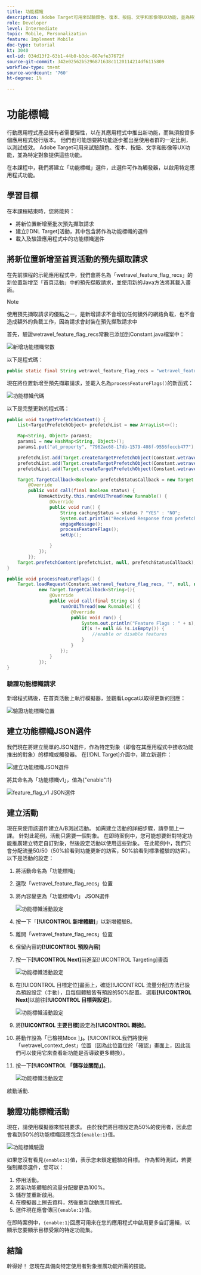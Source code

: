 ```yaml
---
title: 功能標幟
description: Adobe Target可用來試驗顏色、復本、按鈕、文字和影像等UX功能，並為特定對象提供這些功能。
role: Developer
level: Intermediate
topic: Mobile, Personalization
feature: Implement Mobile
doc-type: tutorial
kt: 3040
exl-id: 034d13f2-63b1-44b0-b3dc-867efe37672f
source-git-commit: 342e02562b5296871638c1120114214df6115809
workflow-type: tm+mt
source-wordcount: '760'
ht-degree: 1%

---
```


# 功能標幟

行動應用程式產品擁有者需要彈性，以在其應用程式中推出新功能，而無須投資多個應用程式發行版本。 他們也可能想要將功能逐步推出至使用者群的一定比例，以測試成效。 Adobe Target可用來試驗顏色、復本、按鈕、文字和影像等UX功能，並為特定對象提供這些功能。

在本課程中，我們將建立「功能標幟」選件，此選件可作為觸發器，以啟用特定應用程式功能。

## 學習目標

在本課程結束時，您將能夠：

* 將新位置新增至批次預先擷取請求
* 建立[!DNL Target]活動，其中包含將作為功能標幟的選件
* 載入及驗證應用程式中的功能標幟選件

## 將新位置新增至首頁活動的預先擷取請求

在先前課程的示範應用程式中，我們會將名為「wetravel_feature_flag_recs」的新位置新增至「首頁活動」中的預先擷取請求，並使用新的Java方法將其載入畫面。

>[!NOTE]
>
>使用預先擷取請求的優點之一，是新增請求不會增加任何額外的網路負載，也不會造成額外的負載工作，因為請求會封裝在預先擷取請求中

首先，驗證wetravel_feature_flag_recs常數已添加到Constant.java檔案中：

![新增功能標幟常數](assets/feature_flag_constant.jpg)

以下是程式碼：

```java
public static final String wetravel_feature_flag_recs = "wetravel_feature_flag_recs";
```

現在將位置新增至預先擷取請求，並載入名為`processFeatureFlags()`的新函式：

![功能標幟代碼](assets/feature_flag_code.jpg)

以下是完整更新的程式碼：

```java
public void targetPrefetchContent() {
    List<TargetPrefetchObject> prefetchList = new ArrayList<>();

    Map<String, Object> params1;
    params1 = new HashMap<String, Object>();
    params1.put("at_property", "7962ac68-17db-1579-408f-9556feccb477");

    prefetchList.add(Target.createTargetPrefetchObject(Constant.wetravel_engage_home, params1));
    prefetchList.add(Target.createTargetPrefetchObject(Constant.wetravel_engage_search, params1));
    prefetchList.add(Target.createTargetPrefetchObject(Constant.wetravel_feature_flag_recs, params1));

    Target.TargetCallback<Boolean> prefetchStatusCallback = new Target.TargetCallback<Boolean>() {
        @Override
        public void call(final Boolean status) {
            HomeActivity.this.runOnUiThread(new Runnable() {
                @Override
                public void run() {
                    String cachingStatus = status ? "YES" : "NO";
                    System.out.println("Received Response from prefetch : " + cachingStatus);
                    engageMessage();
                    processFeatureFlags();
                    setUp();

                }
            });
        }};
    Target.prefetchContent(prefetchList, null, prefetchStatusCallback);
}

public void processFeatureFlags() {
    Target.loadRequest(Constant.wetravel_feature_flag_recs, "", null, null, null,
            new Target.TargetCallback<String>(){
                @Override
                public void call(final String s) {
                    runOnUiThread(new Runnable() {
                        @Override
                        public void run() {
                            System.out.println("Feature Flags : " + s);
                            if(s != null && !s.isEmpty()) {
                                //enable or disable features
                            }
                        }
                    });
                }
            });
}
```

### 驗證功能標幟請求

新增程式碼後，在首頁活動上執行模擬器，並觀看Logcat以取得更新的回應：

![驗證功能標幟位置](assets/feature_flag_code_logcat.jpg)

## 建立功能標幟JSON選件

我們現在將建立簡單的JSON選件，作為特定對象（即會在其應用程式中接收功能推出的對象）的標幟或觸發器。 在[!DNL Target]介面中，建立新選件：

![建立功能標幟JSON選件](assets/feature_flag_json_offer.jpg)

將其命名為「功能標幟v1」，值為{&quot;enable&quot;:1}

![feature_flag_v1 JSON選件](assets/feature_flag_json_name.jpg)

## 建立活動

現在來使用該選件建立A/B測試活動。 如需建立活動的詳細步驟，請參閱上一課。 針對此範例，活動只需要一個對象。 在即時案例中，您可能想要針對特定功能推廣建立特定自訂對象，然後設定活動以使用這些對象。 在此範例中，我們只會分配流量50/50（50%給看到功能更新的訪客，50%給看到標準體驗的訪客）。 以下是活動的設定：

1. 將活動命名為「功能標幟」
1. 選取「wetravel_feature_flag_recs」位置
1. 將內容變更為「功能標幟v1」 JSON選件

   ![功能標幟活動設定](assets/feature_flag_activity.jpg)

1. 按一下「**[!UICONTROL 新增體驗]**」以新增體驗B。
1. 離開「wetravel_feature_flag_recs」位置
1. 保留內容的&#x200B;**[!UICONTROL 預設內容]**
1. 按一下&#x200B;**[!UICONTROL Next]**&#x200B;前進至[!UICONTROL Targeting]畫面

   ![功能標幟活動設定](assets/feature_flag_activity_2.jpg)

1. 在[!UICONTROL 目標定位]畫面上，確認[!UICONTROL 流量分配]方法已設為預設設定（手動），且每個體驗皆有預設的50%配置。 選取&#x200B;**[!UICONTROL Next]**&#x200B;以前往&#x200B;**[!UICONTROL 目標與設定]**。

   ![功能標幟活動設定](assets/feature_flag_activity_3.jpg)

1. 將&#x200B;**[!UICONTROL 主要目標]**&#x200B;設定為&#x200B;**[!UICONTROL 轉換]**。
1. 將動作設為「已檢視Mbox ]**」。**[!UICONTROL &#x200B;我們將使用「wetravel_context_dest」位置（因為此位置位於「確認」畫面上，因此我們可以使用它來查看新功能是否導致更多轉換）。
1. 按一下&#x200B;**[!UICONTROL 「儲存並關閉」]**。

   ![功能標幟活動設定](assets/feature_flag_activity_4.jpg)

啟動活動.

## 驗證功能標幟活動

現在，請使用模擬器來監視要求。 由於我們將目標設定為50%的使用者，因此您會看到50%的功能標幟回應包含`{enable:1}`值。

![功能標幟驗證](assets/feature_flag_validation.jpg)

如果您沒有看見`{enable:1}`值，表示您未鎖定體驗的目標。 作為暫時測試，若要強制顯示選件，您可以：

1. 停用活動。
1. 將新功能體驗的流量分配變更為100%。
1. 儲存並重新啟用。
1. 在模擬器上擦去資料，然後重新啟動應用程式。
1. 選件現在應會傳回`{enable:1}`值。

在即時案例中，`{enable:1}`回應可用來在您的應用程式中啟用更多自訂邏輯，以顯示您要顯示目標受眾的特定功能集。

## 結論

幹得好！ 您現在具備向特定使用者對象推廣功能所需的技能。
